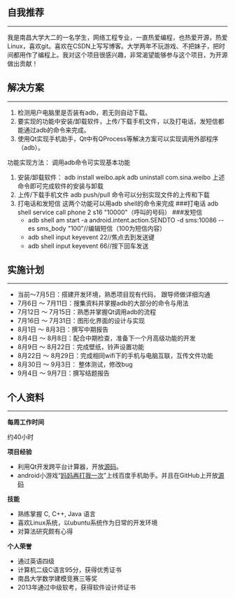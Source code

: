
## 自我推荐 
----

我是南昌大学大二的一名学生，网络工程专业，一直热爱编程，也热爱开源，热爱Linux，喜欢git。喜欢在CSDN上写写博客。大学两年不玩游戏、不把妹子，把时间都用作了编程上。我对这个项目很感兴趣，非常渴望能够参与这个项目，为开源做出贡献！
## 解决方案 
----

1. 检测用户电脑里是否装有adb，若无则自动下载。
2. 要实现的功能中安装/卸载软件，上传/下载手机文件，以及打电话，发短信都能通过adb的命令来完成。
3. 使用Qt实现手机助手，Qt中有QProcess等解决方案可以实现调用外部程序（adb）。

功能实现方法：
调用adb命令可实现基本功能
1. 安装/卸载软件：
    adb install weibo.apk
    adb uninstall com.sina.weibo
上述命令即可完成软件的安装与卸载
2. 上传/下载手机文件
    adb push/pull 命令可以分别实现文件的上传和下载
3. 打电话和发短信
这两个功能可以用adb shell的命令来完成
###打电话
    adb shell service call phone 2 s16 "10000"（呼叫的号码）
###发短信
   *  adb shell am start -a android.intent.action.SENDTO -d sms:10086 --es sms_body "100"//编辑短信（100为短信内容）
   *  adb shell input keyevent 22//焦点去到发送键
   *  adb shell input keyevent 66//按下回车发送

## 实施计划
----

- 当前～7月5日：搭建开发环境，熟悉项目现有代码， 跟导师做详细沟通
- 7月6日 ～ 7月11日：搜集资料并掌握adb的大部分的命令与用法
- 7月12日 ～ 7月15日：熟悉并掌握Qt调用adb的流程
- 7月16日 ～ 7月31日：图形化界面的设计与实现
- 8月1日 ～ 8月3日：撰写中期报告
- 8月4日 ～ 8月8日：配合中期检查，准备下一个月高级功能的开发
- 8月9日 ～ 8月22日：完成壁纸，铃声设置功能
- 8月22日 ～ 8月29日：完成相同wifi下的手机与电脑互联，互传文件功能
- 8月30日 ～ 9月3日： 整体测试，修改bug
- 9月4日 ～ 9月7日：撰写结题报告

## 个人资料
----

**每周工作时间**

约40小时

**项目经验**

- 利用Qt开发跨平台计算器，开放[源码](http://download.csdn.net/detail/guodongxiaren/7360183)。
- android小游戏“[妈妈再打我一次](http://as.baidu.com/a/item?docid=6116552&pre=web_am_se)”上线百度手机助手。并且在GitHub上开放[源码](https://github.com/guodongxiaren/DiShu)


**技能**

- 熟练掌握 C, C++, Java 语言
- 喜欢Linux系统，以ubuntu系统作为日常的开发环境
- 对算法研究颇有心得

**个人荣誉**

- 通过英语四级
- 计算机二级C语言95分，获得优秀证书
- 南昌大学数学建模竞赛三等奖
- 2013年通过中级软考，获得软件设计师证书

